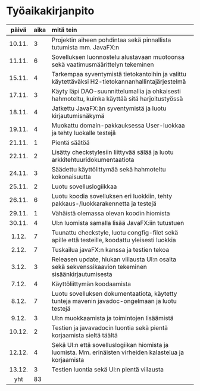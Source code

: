 # Työaikakirjanpito

| päivä | aika | mitä tein  |
| :----:|:-----| :-----|
| 10.11. | 3    | Projektin aiheen pohdintaa sekä pinnallista tutumista mm. JavaFX:n |
| 11.11. | 6    | Sovelluksen luonnostelu alustavaan muotoonsa sekä vaatimusmäärittelyn tekeminen| 
| 15.11. | 4    | Tarkempaa syventymistä tietokantoihin ja valittu käytettäväksi H2-tietokannanhallintajärjestelmä|
| 17.11. | 3    | Käyty läpi DAO-suunnittelumallia ja ohkaisesti hahmoteltu, kuinka käyttää sitä harjoitustyössä|
| 18.11. | 4    | Jatkettu JavaFX:än syventymistä ja luotu kirjautumisnäkymä|
| 19.11. | 4    | Muokattu domain-pakkauksessa User-luokkaa ja tehty luokalle testejä|
| 21.11. | 1    | Pientä säätöä|
| 22.11. | 2    | Lisätty checkstylesiin liittyvää sälää ja luotu arkkitehtuuridokumentaatiota|
| 24.11. | 3    | Säädettu käyttölittymää sekä hahmoteltu kokonaisuutta|
| 25.11. | 2    | Luotu sovelluslogiikkaa |
| 26.11. | 6    | Luotu koodia sovelluksen eri luokkiin, tehty pakkaus-/luokkarakennetta ja testejä|
| 29.11. | 1    | Vähäistä olemassa olevan koodin hiomista|
| 30.11. | 4    | UI:n luomista samalla lisää JavaFX:iin tutustuen|
| 1.12.  | 7    | Tuunattu checkstyle, luotu congfig-filet sekä apille että testeille, koodattu yleisesti luokkia|
| 2.12.  | 7    | Tuskailua javaFX:n kanssa ja testien tekoa|
| 3.12.  | 3    | Releasen update, hiukan viilausta UI:n osalta sekä sekvenssikaavion tekeminen sisäänkirjautumisesta|
| 7.12.  | 4    | Käyttöliittymän koodaamista|
| 8.12.  | 7    | Luotu sovelluksen dokumentaatiota, käytetty tunteja mavenin javadoc-ongelmaan ja luotu testejä|
| 9.12.  | 3    | UI:n muokkaamista ja toimintojen lisäämistä|
| 10.12. | 2    | Testien ja javavadocin luontia sekä pientä korjaamista sieltä täältä|
| 12.12. | 4    | Sekä UI:n että sovelluslogiikan hiomista ja luomista. Mm. erinäisten virheiden kalastelua ja korjaamista|
| 13.12. | 3    | Testien luontia sekä UI:n pientä viilausta|
| yht    |83    | | 
